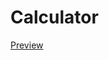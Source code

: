 # Calculator
[Preview](http://htmlpreview.github.io/?https://github.com/unsigned-7/Calculator/src/blob/master/calc.html)

